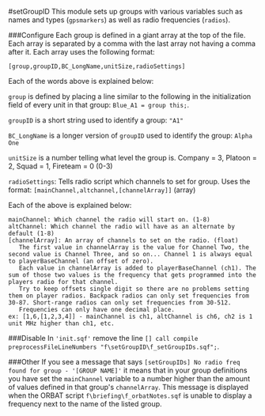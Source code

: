 #setGroupID
This module sets up groups with various variables such as names and types (`gpsmarkers`) as well as radio frequencies (`radios`).

###Configure
Each group is defined in a giant array at the top of the file. Each array is separated by a comma with the last array not having a comma after it. Each array uses the following format:

`[group,groupID,BC_LongName,unitSize,radioSettings]`

Each of the words above is explained below:

`group` is defined by placing a line similar to the following in the initialization field of every unit in that group: `Blue_A1 = group this;`.

`groupID` is a short string used to identify a group: `"A1"`

`BC_LongName` is a longer version of `groupID` used to identify the group: `Alpha One`

`unitSize` is a number telling what level the group is. Company = 3, Platoon = 2, Squad = 1, Fireteam = 0 (0-3)

`radioSettings`: Tells radio script which channels to set for group. 
Uses the format: `[mainChannel,altchannel,[channelArray]]` (array)

Each of the above is explained below:

```
mainChannel: Which channel the radio will start on. (1-8)
altChannel: Which channel the radio will have as an alternate by default (1-8)
[channelArray]: An array of channels to set on the radio. (float)
   The first value in channelArray is the value for Channel Two, the second value is Channel Three, and so on... Channel 1 is always equal to playerBaseChannel (an offset of zero).
   Each value in channelArray is added to playerBaseChannel (ch1). The sum of those two values is the frequency that gets programmed into the players radio for that channel. 
   Try to keep offsets single digit so there are no problems setting them on player radios. Backpack radios can only set frequencies from 30-87. Short-range radios can only set frequencies from 30-512.
   Frequencies can only have one decimal place.
ex: [1,6,[1,2,3,4]] - mainChannel is ch1, altChannel is ch6, ch2 is 1 unit MHz higher than ch1, etc.
```
    
###Disable
In `'init.sqf'` remove the line `[] call compile preprocessFileLineNumbers "f\setGroupID\f_setGroupIDs.sqf";`.

###Other
If you see a message that says ```[setGroupIDs] No radio freq found for group - '[GROUP NAME]'``` it means that in your group definitions you have set the `mainChannel` variable to a number higher than the amount of values defined in that group's `channelArray`. This message is displayed when the ORBAT script `f\briefing\f_orbatNotes.sqf` is unable to display a frequency next to the name of the listed group.
